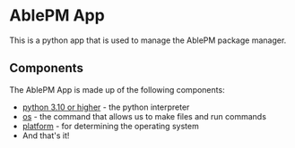 # AblePM App

This is a python app that is used to manage the AblePM package manager.

## Components

The AblePM App is made up of the following components:
- [python 3.10 or higher](https://www.python.org/downloads/) - the python interpreter
- [os](https://docs.python.org/3/library/os.html) - the command that allows us to make files and run commands
- [platform](https://docs.python.org/3/library/platform.html) - for determining the operating system
- And that's it!